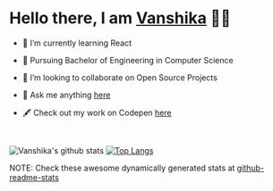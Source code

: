 # Hello there, I am [Vanshika](https://vanshikaa00.github.io/myPortfolio/) 🦋✨  

<!--
**Vanshikaa00/Vanshikaa00** is a ✨ _special_ ✨ repository because its `README.md` (this file) appears on your GitHub profile.
Here are some ideas to get you started:
- 🔭 I’m currently working on ...
- 🤔 I’m looking for help with ...
- 📫 How to reach me: ...
- ⚡ Fun fact: ...
- 😄 Pronouns: she/her 
Besides 👩🏻‍💻 programming, i like to eat delicious food 🧁🍜🍕, paint 🎨🖌️ and read books 📚
-->

- 🌱 I’m currently learning React 

- 📜 Pursuing Bachelor of Engineering in Computer Science  

- 👯 I’m looking to collaborate on Open Source Projects  

- 💬 Ask me anything [here](https://github.com/Vanshikaa00/Vanshikaa00/issues)  

- 🖋️ Check out my work on Codepen [here](https://codepen.io/Jelilicent)
<br/>

![Vanshika's github stats](https://github-readme-stats.vercel.app/api?username=Vanshikaa00&count_private=true&issues=true&theme=tokyonight&show_icons=true&hide=stars&line_height=24)
[![Top Langs](https://github-readme-stats.vercel.app/api/top-langs/?username=Vanshikaa00&line_height=50&layout=compact&show_icons=true&theme=tokyonight)](https://github.com/Vanshikaa00/github-readme-stats)


<!--[![Vanshika's DEV Profile](https://d2fltix0v2e0sb.cloudfront.net/dev-badge.svg)](https://dev.to/vanshikaa00)-->
<!--![visitors](https://visitor-badge.laobi.icu/badge?page_id=Vanshikaa00)-->



NOTE: Check these awesome dynamically generated stats at [github-readme-stats](https://github.com/anuraghazra/github-readme-stats)

